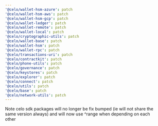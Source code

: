 ```yaml
---
'@celo/wallet-hsm-azure': patch
'@celo/wallet-hsm-aws': patch
'@celo/wallet-hsm-gcp': patch
'@celo/wallet-ledger': patch
'@celo/wallet-remote': patch
'@celo/wallet-local': patch
'@celo/cryptographic-utils': patch
'@celo/wallet-base': patch
'@celo/wallet-hsm': patch
'@celo/wallet-rpc': patch
'@celo/transactions-uri': patch
'@celo/contractkit': patch
'@celo/phone-utils': patch
'@celo/governance': patch
'@celo/keystores': patch
'@celo/explorer': patch
'@celo/connect': patch
'@celo/utils': patch
'@celo/base': patch
'@celo/network-utils': patch
---
```


Note celo sdk packages will no longer be fix bumped (ie will not share the same version always) and will now use ^range when depending on each other
